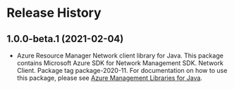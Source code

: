 # Release History

## 1.0.0-beta.1 (2021-02-04)

- Azure Resource Manager Network client library for Java. This package contains Microsoft Azure SDK for Network Management SDK. Network Client. Package tag package-2020-11. For documentation on how to use this package, please see [Azure Management Libraries for Java](https://aka.ms/azsdk/java/mgmt).

